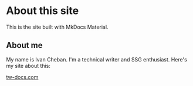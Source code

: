 # About this site

This is the site built with MkDocs Material.

## About me

My name is Ivan Cheban. I'm a technical writer and SSG enthusiast. Here's my site about this:

[tw-docs.com](https://tw-docs.com)
